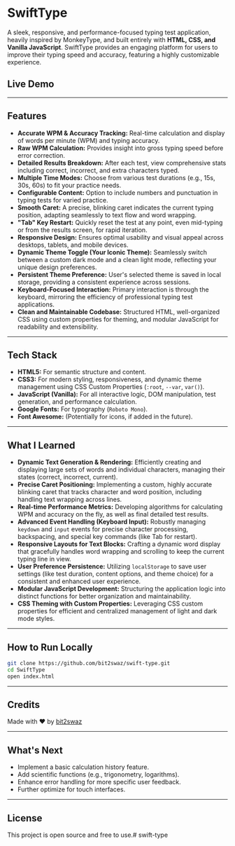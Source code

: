 # SwiftType

A sleek, responsive, and performance-focused typing test application, heavily inspired by MonkeyType, and built entirely with **HTML, CSS, and Vanilla JavaScript**. SwiftType provides an engaging platform for users to improve their typing speed and accuracy, featuring a highly customizable experience.

## Live Demo
<!-- [Live Demo - Coming Soon!] *(You'll update this link once you deploy it!)* -->

---

## Features
- **Accurate WPM & Accuracy Tracking:** Real-time calculation and display of words per minute (WPM) and typing accuracy.
- **Raw WPM Calculation:** Provides insight into gross typing speed before error correction.
- **Detailed Results Breakdown:** After each test, view comprehensive stats including correct, incorrect, and extra characters typed.
- **Multiple Time Modes:** Choose from various test durations (e.g., 15s, 30s, 60s) to fit your practice needs.
- **Configurable Content:** Option to include numbers and punctuation in typing tests for varied practice.
- **Smooth Caret:** A precise, blinking caret indicates the current typing position, adapting seamlessly to text flow and word wrapping.
- **"Tab" Key Restart:** Quickly reset the test at any point, even mid-typing or from the results screen, for rapid iteration.
- **Responsive Design:** Ensures optimal usability and visual appeal across desktops, tablets, and mobile devices.
- **Dynamic Theme Toggle (Your Iconic Theme):** Seamlessly switch between a custom dark mode and a clean light mode, reflecting your unique design preferences.
- **Persistent Theme Preference:** User's selected theme is saved in local storage, providing a consistent experience across sessions.
- **Keyboard-Focused Interaction:** Primary interaction is through the keyboard, mirroring the efficiency of professional typing test applications.
- **Clean and Maintainable Codebase:** Structured HTML, well-organized CSS using custom properties for theming, and modular JavaScript for readability and extensibility.

---

## Tech Stack
- **HTML5:** For semantic structure and content.
- **CSS3:** For modern styling, responsiveness, and dynamic theme management using CSS Custom Properties (`:root`, `--var`, `var()`).
- **JavaScript (Vanilla):** For all interactive logic, DOM manipulation, test generation, and performance calculation.
- **Google Fonts:** For typography (`Roboto Mono`).
- **Font Awesome:** (Potentially for icons, if added in the future).

---

## What I Learned
- **Dynamic Text Generation & Rendering:** Efficiently creating and displaying large sets of words and individual characters, managing their states (correct, incorrect, current).
- **Precise Caret Positioning:** Implementing a custom, highly accurate blinking caret that tracks character and word position, including handling text wrapping across lines.
- **Real-time Performance Metrics:** Developing algorithms for calculating WPM and accuracy on the fly, as well as final detailed test results.
- **Advanced Event Handling (Keyboard Input):** Robustly managing `keydown` and `input` events for precise character processing, backspacing, and special key commands (like Tab for restart).
- **Responsive Layouts for Text Blocks:** Crafting a dynamic word display that gracefully handles word wrapping and scrolling to keep the current typing line in view.
- **User Preference Persistence:** Utilizing `localStorage` to save user settings (like test duration, content options, and theme choice) for a consistent and enhanced user experience.
- **Modular JavaScript Development:** Structuring the application logic into distinct functions for better organization and maintainability.
- **CSS Theming with Custom Properties:** Leveraging CSS custom properties for efficient and centralized management of light and dark mode styles.

---

## How to Run Locally
```bash
git clone https://github.com/bit2swaz/swift-type.git
cd SwiftType
open index.html
```

---

## Credits
Made with ❤️ by [bit2swaz](https://www.github.com/bit2swaz)

---

## What's Next
- Implement a basic calculation history feature.
- Add scientific functions (e.g., trigonometry, logarithms).
- Enhance error handling for more specific user feedback.
- Further optimize for touch interfaces.

---

## License
This project is open source and free to use.# swift-type